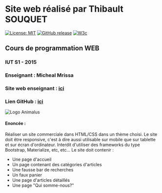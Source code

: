 # Site web réalisé par Thibault SOUQUET
[![License: MIT](https://img.shields.io/badge/License-MIT-yellow.svg)](https://opensource.org/licenses/MIT)
[![GitHub release](https://img.shields.io/github/release/Falcort/DUT-S1-Projet-Web.svg?maxAge=2592000)](https://github.com/Falcort/DUT-S1-Projet-Web/releases)
[![W3c](https://img.shields.io/badge/W3C-passing-brightgreen.svg)](https://validator.w3.org/)
## Cours de programmation WEB

### IUT S1 - 2015
### Enseignant : Micheal Mrissa
### Site web enseignant : [ici](http://liris.cnrs.fr/~mmrissa/)
### Lien GitHub : [ici](https://github.com/Falcort/Projet-Web/)

![Logo Animalus](https://github.com/Falcort/Projet-Web/blob/master/IMG/logo.gif?raw=true)
#### Enoncée :
Réaliser un site commerciale dans HTML/CSS dans un thème choisi.
Le site doit être responsive, c'est à dire aussi utilisable sur mobile que sur tablette et sur écran d'ordinateur.
Interdit d'utiliser des frameworks du type Bootstrap, Materialize, etc, etc...
Le site doit contenir :

* Une page d'accueil
* Un page contenant des catégories d'articles
* Une fausse bar de recherches
* Un faux panier
* Une page d'articles détaillés
* Une page "Qui somme-nous?"
